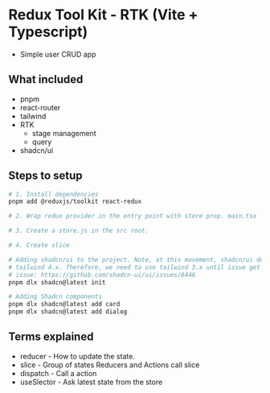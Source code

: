 # Redux Tool Kit - RTK (Vite + Typescript)
- Simple user CRUD app

## What included
- pnpm
- react-router
- tailwind
- RTK
  - stage management
  - query
- shadcn/ui

## Steps to setup
```bash
# 1. Install dependencies
pnpm add @reduxjs/toolkit react-redux

# 2. Wrap redux provider in the entry point with store prop. main.tsx

# 3. Create a store.js in the src root.

# 4. Create slice

# Adding shadcn/ui to the project. Note, at this movement, shadcn/ui doesn't work well with
# tailwind 4.x. Therefore, we need to use tailwind 3.x until issue get resolved.
# issue: https://github.com/shadcn-ui/ui/issues/6446
pnpm dlx shadcn@latest init

# Adding Shadcn components
pnpm dlx shadcn@latest add card
pnpm dlx shadcn@latest add dialog
```
## Terms explained
- reducer - How to update the state. 
- slice - Group of states Reducers and Actions call slice
- dispatch - Call a action
- useSlector - Ask latest state from the store
